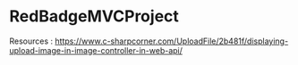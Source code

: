 # RedBadgeMVCProject

Resources :
https://www.c-sharpcorner.com/UploadFile/2b481f/displaying-upload-image-in-image-controller-in-web-api/
